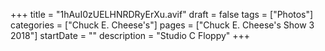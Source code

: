 +++
title = "1hAuI0zUELHNRDRyErXu.avif"
draft = false
tags = ["Photos"]
categories = ["Chuck E. Cheese's"]
pages = ["Chuck E. Cheese's Show 3 2018"]
startDate = ""
description = "Studio C Floppy"
+++
